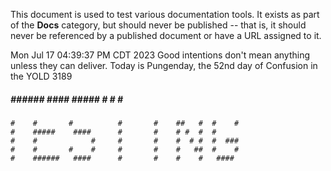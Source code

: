This document is used to test various documentation tools.  It exists as part of the **Docs** category, but should never be published -- that is, it should never be referenced by a published document or have a URL assigned to it.

Mon Jul 17 04:39:37 PM CDT 2023
Good intentions don't mean anything unless they can deliver.
Today is Pungenday, the 52nd day of Confusion in the YOLD 3189

  #####  ######   ####    #####     #    #    #   ####
    #    #       #          #       #    ##   #  #    #
    #    #####    ####      #       #    # #  #  #
    #    #            #     #       #    #  # #  #  ###
    #    #       #    #     #       #    #   ##  #    #
    #    ######   ####      #       #    #    #   ####

